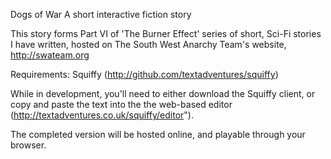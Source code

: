 Dogs of War 
A short interactive fiction story

This story forms Part VI of 'The Burner Effect' series of 
short, Sci-Fi stories I have written, hosted on The South West
Anarchy Team's website, http://swateam.org

Requirements:
Squiffy (http://github.com/textadventures/squiffy)

While in development, you'll need to either download the Squiffy 
client, or copy and paste the text into the the web-based editor 
(http://textadventures.co.uk/squiffy/editor").

The completed version will be hosted online, and playable through 
your browser.
